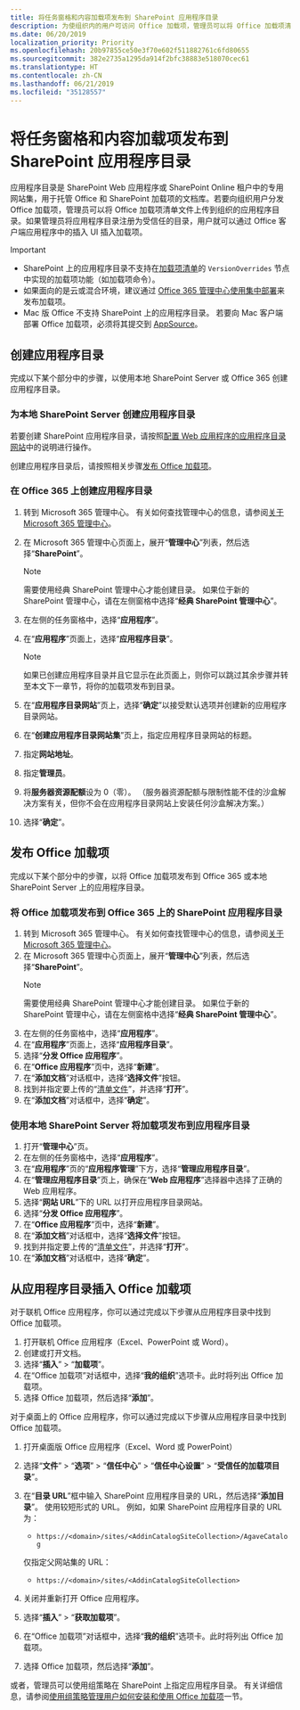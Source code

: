```yaml
---
title: 将任务窗格和内容加载项发布到 SharePoint 应用程序目录
description: 为使组织内的用户可访问 Office 加载项，管理员可以将 Office 加载项清单文件上传到组织的应用程序目录中。
ms.date: 06/20/2019
localization_priority: Priority
ms.openlocfilehash: 20b97855ce50e3f70e602f511882761c6fd80655
ms.sourcegitcommit: 382e2735a1295da914f2bfc38883e518070cec61
ms.translationtype: HT
ms.contentlocale: zh-CN
ms.lasthandoff: 06/21/2019
ms.locfileid: "35128557"
---
```

# <a name="publish-task-pane-and-content-add-ins-to-a-sharepoint-app-catalog"></a>将任务窗格和内容加载项发布到 SharePoint 应用程序目录

应用程序目录是 SharePoint Web 应用程序或 SharePoint Online 租户中的专用网站集，用于托管 Office 和 SharePoint 加载项的文档库。若要向组织用户分发 Office 加载项，管理员可以将 Office 加载项清单文件上传到组织的应用程序目录。如果管理员将应用程序目录注册为受信任的目录，用户就可以通过 Office 客户端应用程序中的插入 UI 插入加载项。

> [!IMPORTANT]
> - SharePoint 上的应用程序目录不支持在[加载项清单](../develop/add-in-manifests.md)的 `VersionOverrides` 节点中实现的加载项功能（如加载项命令）。
> - 如果面向的是云或混合环境，建议通过 [Office 365 管理中心使用集中部署](../publish/centralized-deployment.md)来发布加载项。
> - Mac 版 Office 不支持 SharePoint 上的应用程序目录。 若要向 Mac 客户端部署 Office 加载项，必须将其提交到 [AppSource](/office/dev/store/submit-to-the-office-store)。

## <a name="create-an-app-catalog"></a>创建应用程序目录

完成以下某个部分中的步骤，以使用本地 SharePoint Server 或 Office 365 创建应用程序目录。

### <a name="to-create-an-app-catalog-for-on-premises-sharepoint-server"></a>为本地 SharePoint Server 创建应用程序目录

若要创建 SharePoint 应用程序目录，请按照[配置 Web 应用程序的应用程序目录网站](https://docs.microsoft.com/zh-CN/sharepoint/administration/manage-the-app-catalog)中的说明进行操作。

创建应用程序目录后，请按照相关步骤[发布 Office 加载项](#publish-an-office-add-in)。

### <a name="to-create-an-app-catalog-on-office-365"></a>在 Office 365 上创建应用程序目录

1. 转到 Microsoft 365 管理中心。 有关如何查找管理中心的信息，请参阅[关于 Microsoft 365 管理中心](https://docs.microsoft.com/office365/admin/admin-overview/about-the-admin-center)。

2. 在 Microsoft 365 管理中心页面上，展开“**管理中心**”列表，然后选择“**SharePoint**”。

    > [!NOTE]
    > 需要使用经典 SharePoint 管理中心才能创建目录。 如果位于新的 SharePoint 管理中心，请在左侧窗格中选择“**经典 SharePoint 管理中心**”。

3. 在左侧的任务窗格中，选择“**应用程序**”。

4. 在“**应用程序**”页面上，选择“**应用程序目录**”。
    > [!NOTE]
    > 如果已创建应用程序目录并且它显示在此页面上，则你可以跳过其余步骤并转至本文下一章节，将你的加载项发布到目录。

5. 在“**应用程序目录网站**”页上，选择“**确定**”以接受默认选项并创建新的应用程序目录网站。

6. 在“**创建应用程序目录网站集**”页上，指定应用程序目录网站的标题。

7. 指定**网站地址**。

8. 指定**管理员**。

9. 将**服务器资源配额**设为 0（零）。 （服务器资源配额与限制性能不佳的沙盒解决方案有关，但你不会在应用程序目录网站上安装任何沙盒解决方案。）

10. 选择“**确定**”。

## <a name="publish-an-office-add-in"></a>发布 Office 加载项

完成以下某个部分中的步骤，以将 Office 加载项发布到 Office 365 或本地 SharePoint Server 上的应用程序目录。

### <a name="to-publish-an-office-add-in-to-a-sharepoint-app-catalog-on-office-365"></a>将 Office 加载项发布到 Office 365 上的 SharePoint 应用程序目录

1. 转到 Microsoft 365 管理中心。 有关如何查找管理中心的信息，请参阅[关于 Microsoft 365 管理中心](https://docs.microsoft.com/office365/admin/admin-overview/about-the-admin-center)。
2. 在 Microsoft 365 管理中心页面上，展开“**管理中心**”列表，然后选择“**SharePoint**”。
    > [!NOTE]
    > 需要使用经典 SharePoint 管理中心才能创建目录。 如果位于新的 SharePoint 管理中心，请在左侧窗格中选择“**经典 SharePoint 管理中心**”。
3. 在左侧的任务窗格中，选择“**应用程序**”。
4. 在“**应用程序**”页面上，选择“**应用程序目录**”。
5. 选择“**分发 Office 应用程序**”。
6. 在“**Office 应用程序**”页中，选择“**新建**”。
7. 在“**添加文档**”对话框中，选择“**选择文件**”按钮。
8. 找到并指定要上传的“[清单文件](../develop/add-in-manifests.md)”，并选择“**打开**”。
9. 在“**添加文档**”对话框中，选择“**确定**”。

### <a name="to-publish-an-add-in-to-an-app-catalog-with-on-premises-sharepoint-server"></a>使用本地 SharePoint Server 将加载项发布到应用程序目录

1. 打开“**管理中心**”页。
2. 在左侧的任务窗格中，选择“**应用程序**”。
3. 在“**应用程序**”页的“**应用程序管理**”下方，选择“**管理应用程序目录**”。
4. 在“**管理应用程序目录**”页上，确保在“**Web 应用程序**”选择器中选择了正确的 Web 应用程序。
5. 选择“**网站 URL**”下的 URL 以打开应用程序目录网站。
6. 选择“**分发 Office 应用程序**”。
7. 在“**Office 应用程序**”页中，选择“**新建**”。
8. 在“**添加文档**”对话框中，选择“**选择文件**”按钮。
9. 找到并指定要上传的“[清单文件](../develop/add-in-manifests.md)”，并选择“**打开**”。
10. 在“**添加文档**”对话框中，选择“**确定**”。

## <a name="insert-office-add-ins-from-the-app-catalog"></a>从应用程序目录插入 Office 加载项

对于联机 Office 应用程序，你可以通过完成以下步骤从应用程序目录中找到 Office 加载项。

1. 打开联机 Office 应用程序（Excel、PowerPoint 或 Word）。
2. 创建或打开文档。
3. 选择“**插入**” > “**加载项**”。
4. 在“Office 加载项”对话框中，选择“**我的组织**”选项卡。此时将列出 Office 加载项。
5. 选择 Office 加载项，然后选择“**添加**”。

对于桌面上的 Office 应用程序，你可以通过完成以下步骤从应用程序目录中找到 Office 加载项。

1. 打开桌面版 Office 应用程序（Excel、Word 或 PowerPoint）
2. 选择“**文件**” > “**选项**” > “**信任中心**” > “**信任中心设置**” > “**受信任的加载项目录**”。
3. 在“**目录 URL**”框中输入 SharePoint 应用程序目录的 URL，然后选择“**添加目录**”。
    使用较短形式的 URL。 例如，如果 SharePoint 应用程序目录的 URL 为：
    - `https://<domain>/sites/<AddinCatalogSiteCollection>/AgaveCatalog`
    
    仅指定父网站集的 URL：
    - `https://<domain>/sites/<AddinCatalogSiteCollection>`
4. 关闭并重新打开 Office 应用程序。 
5. 选择“**插入**” > “**获取加载项**”。
4. 在“Office 加载项”对话框中，选择“**我的组织**”选项卡。此时将列出 Office 加载项。
5. 选择 Office 加载项，然后选择“**添加**”。

或者，管理员可以使用组策略在 SharePoint 上指定应用程序目录。 有关详细信息，请参阅[使用组策略管理用户如何安装和使用 Office 加载项](/previous-versions/office/office-2013-resource-kit/jj219429(v=office.15)#using-group-policy-to-manage-how-users-can-install-and-use-apps-for-office)一节。
